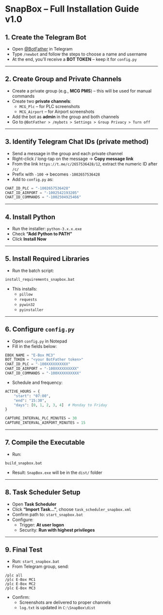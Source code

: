 # SnapBox – Full Installation Guide v1.0

## 1. Create the Telegram Bot

- Open [@BotFather](https://t.me/BotFather) in Telegram
- Type `/newbot` and follow the steps to choose a name and username
- At the end, you'll receive a **BOT TOKEN** – keep it for `config.py`

---

## 2. Create Group and Private Channels

- Create a private group (e.g., **MCG PMS**) – this will be used for manual commands
- Create two **private channels**:
  - `MCG_Plc` – for PLC screenshots
  - `MCG_Airport` – for Airport screenshots
- Add the bot as **admin** in the group and both channels
- Go to `@BotFather > /mybots > Settings > Group Privacy > Turn off`

---

## 3. Identify Telegram Chat IDs (private method)

- Send a message in the group and each private channel
- Right-click / long-tap on the message → **Copy message link**
- From the link `https://t.me/c/2657536428/12`, extract the numeric ID after `/c/`
- Prefix with `-100` → becomes `-1002657536428`
- Add to `config.py` as:

```python
CHAT_ID_PLC = "-1002657536428"
CHAT_ID_AIRPORT = "-1002542193205"
CHAT_ID_COMMANDS = "-1002504925466"
```

---

## 4. Install Python

- Run the installer: `python-3.x.x.exe`
- Check **“Add Python to PATH”**
- Click **Install Now**

---

## 5. Install Required Libraries

- Run the batch script:
```bat
install_requirements_snapbox.bat
```

- This installs:
  - `pillow`
  - `requests`
  - `pywin32`
  - `pyinstaller`

---

## 6. Configure `config.py`

- Open `config.py` in Notepad
- Fill in the fields below:

```python
EBOX_NAME = "E-Box MC3"
BOT_TOKEN = "<your BotFather token>"
CHAT_ID_PLC = "-100XXXXXXXXXX"
CHAT_ID_AIRPORT = "-100XXXXXXXXXX"
CHAT_ID_COMMANDS = "-100XXXXXXXXXX"
```

- Schedule and frequency:

```python
ACTIVE_HOURS = {
    "start": "07:00",
    "end": "15:30",
    "days": [0, 1, 2, 3, 4]  # Monday to Friday
}

CAPTURE_INTERVAL_PLC_MINUTES = 30
CAPTURE_INTERVAL_AIRPORT_MINUTES = 15
```

---

## 7. Compile the Executable

- Run:
```bat
build_snapbox.bat
```

- Result: `SnapBox.exe` will be in the `dist/` folder

---

## 8. Task Scheduler Setup

- Open **Task Scheduler**
- Click **“Import Task…”**, choose `task_scheduler_snapbox.xml`
- Confirm path to: `start_snapbox.bat`
- Configure:
  - Trigger: **At user logon**
  - Security: **Run with highest privileges**

---

## 9. Final Test

- Run: `start_snapbox.bat`
- From Telegram group, send:

```
/plc all
/plc E-Box MC1
/plc E-Box MC2
/plc E-Box MC3
```

- Confirm:
  - Screenshots are delivered to proper channels
  - `log.txt` is updated in `C:\SnapBox\dist`